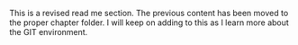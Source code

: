 This is a revised read me section. The previous content has been moved to the proper chapter folder. I will keep on adding to this as I learn more about the GIT environment.

